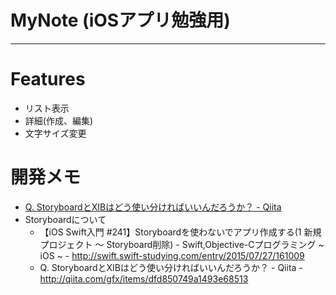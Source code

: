 # MyNote (iOSアプリ勉強用)
----

# Features
- リスト表示
- 詳細(作成、編集)
- 文字サイズ変更

# 開発メモ
- [Q. StoryboardとXIBはどう使い分ければいいんだろうか？ - Qiita](http://qiita.com/gfx/items/dfd850749a1493e68513) 
- Storyboardについて
    - 【iOS Swift入門 #241】Storyboardを使わないでアプリ作成する(1 新規プロジェクト 〜 Storyboard削除) - Swift,Objective-Cプログラミング ~ iOS ~ - http://swift.swift-studying.com/entry/2015/07/27/161009
    - Q. StoryboardとXIBはどう使い分ければいいんだろうか？ - Qiita - http://qiita.com/gfx/items/dfd850749a1493e68513


